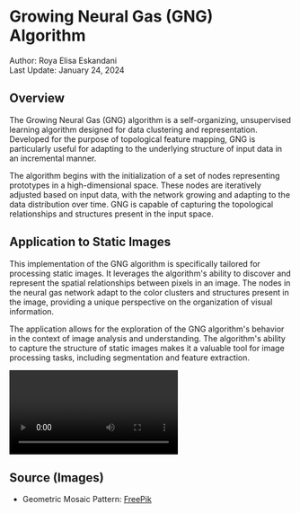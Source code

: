 # Growing Neural Gas (GNG) Algorithm

Author: Roya Elisa Eskandani  
Last Update: January 24, 2024

## Overview

The Growing Neural Gas (GNG) algorithm is a self-organizing, unsupervised learning algorithm designed for data clustering and representation. Developed for the purpose of topological feature mapping, GNG is particularly useful for adapting to the underlying structure of input data in an incremental manner.

The algorithm begins with the initialization of a set of nodes representing prototypes in a high-dimensional space. These nodes are iteratively adjusted based on input data, with the network growing and adapting to the data distribution over time. GNG is capable of capturing the topological relationships and structures present in the input space.

## Application to Static Images

This implementation of the GNG algorithm is specifically tailored for processing static images. It leverages the algorithm's ability to discover and represent the spatial relationships between pixels in an image. The nodes in the neural gas network adapt to the color clusters and structures present in the image, providing a unique perspective on the organization of visual information.

The application allows for the exploration of the GNG algorithm's behavior in the context of image analysis and understanding. The algorithm's ability to capture the structure of static images makes it a valuable tool for image processing tasks, including segmentation and feature extraction.

<video src="mosaic.mp4" controls title="Growing Neural Gas Animation"></video>


## Source (Images)

- Geometric Mosaic Pattern: [FreePik](https://www.freepik.com/free-vector/flat-design-geometric-mosaic-pattern_22376508.htm#query=geometric%20mosaic%20pattern&position=20&from_view=keyword&track=ais&uuid=68164815-dc32-41ab-a88e-9d9f63ccad7e)
